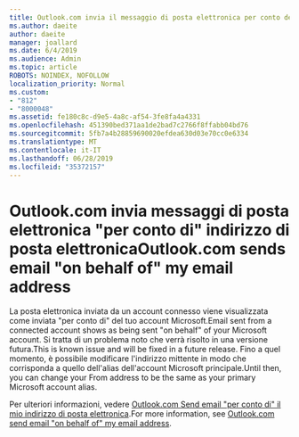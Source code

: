 ```yaml
---
title: Outlook.com invia il messaggio di posta elettronica per conto dell'indirizzo di posta elettronica
ms.author: daeite
author: daeite
manager: joallard
ms.date: 6/4/2019
ms.audience: Admin
ms.topic: article
ROBOTS: NOINDEX, NOFOLLOW
localization_priority: Normal
ms.custom:
- "812"
- "8000048"
ms.assetid: fe180c8c-d9e5-4a8c-af54-3fe8fa4a4331
ms.openlocfilehash: 451390bed371aa1de2bad7c2766f8ffabb04bd76
ms.sourcegitcommit: 5fb7a4b28859690020efdea630d03e70cc0e6334
ms.translationtype: MT
ms.contentlocale: it-IT
ms.lasthandoff: 06/28/2019
ms.locfileid: "35372157"
---
```

# <a name="outlookcom-sends-email-on-behalf-of-my-email-address"></a><span data-ttu-id="f7f28-102">Outlook.com invia messaggi di posta elettronica "per conto di" indirizzo di posta elettronica</span><span class="sxs-lookup"><span data-stu-id="f7f28-102">Outlook.com sends email "on behalf of" my email address</span></span>

<span data-ttu-id="f7f28-103">La posta elettronica inviata da un account connesso viene visualizzata come inviata "per conto di" del tuo account Microsoft.</span><span class="sxs-lookup"><span data-stu-id="f7f28-103">Email sent from a connected account shows as being sent "on behalf" of your Microsoft account.</span></span> <span data-ttu-id="f7f28-104">Si tratta di un problema noto che verrà risolto in una versione futura.</span><span class="sxs-lookup"><span data-stu-id="f7f28-104">This is known issue and will be fixed in a future release.</span></span> <span data-ttu-id="f7f28-105">Fino a quel momento, è possibile modificare l'indirizzo mittente in modo che corrisponda a quello dell'alias dell'account Microsoft principale.</span><span class="sxs-lookup"><span data-stu-id="f7f28-105">Until then, you can change your From address to be the same as your primary Microsoft account alias.</span></span>
  
<span data-ttu-id="f7f28-106">Per ulteriori informazioni, vedere [Outlook.com Send email "per conto di" il mio indirizzo di posta elettronica](https://go.microsoft.com/fwlink/p/?linkid=2001600&amp;clcid=0x409).</span><span class="sxs-lookup"><span data-stu-id="f7f28-106">For more information, see [Outlook.com send email "on behalf of" my email address](https://go.microsoft.com/fwlink/p/?linkid=2001600&amp;clcid=0x409).</span></span>
